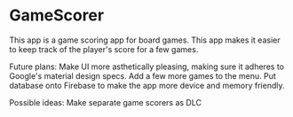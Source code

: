 # GameScorer

This app is a game scoring app for board games. This app makes it easier to keep track of the player's score for a few games.

Future plans: Make UI more asthetically pleasing, making sure it adheres to Google's material design specs. Add a few more games to the menu. Put database onto Firebase to make the app more device and memory friendly. 

Possible ideas: Make separate game scorers as DLC
